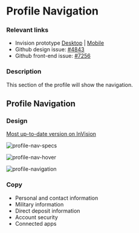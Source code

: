 # Profile Navigation

### Relevant links

- Invision prototype [Desktop](https://vsateams.invisionapp.com/share/FJW9OGY2B9A#/410216937_DD_1) | [Mobile](https://vsateams.invisionapp.com/share/34WJ8JOCMAB)  
- Github design issue: [#4843](https://github.com/department-of-veterans-affairs/va.gov-team/issues/4843)
- Github front-end issue: [#7256](https://github.com/department-of-veterans-affairs/va.gov-team/issues/7256)

### Description

This section of the profile will show the navigation.

## Profile Navigation

### Design

[Most up-to-date version on InVision](https://vsateams.invisionapp.com/share/FJW9OGY2B9A#/410216937_DD_1)

![profile-nav-specs](https://github.com/department-of-veterans-affairs/va.gov-team/blob/master/products/identity-personalization/profile/Combine%20Profile%20and%20Account/Design/design-specs/profile-images/feature-specs/profile-nav-specs.png)

![profile-nav-hover](https://github.com/department-of-veterans-affairs/va.gov-team/blob/master/products/identity-personalization/profile/Combine%20Profile%20and%20Account/Design/design-specs/profile-images/feature-specs/profile-nav-hover.png)

![profile-navigation](https://github.com/department-of-veterans-affairs/va.gov-team/blob/master/products/identity-personalization/profile/Combine%20Profile%20and%20Account/Design/design-specs/profile-images/profile-navigation/profile-navigation.png)

### Copy

- Personal and contact information
- Military information
- Direct deposit information
- Account security
- Connected apps

